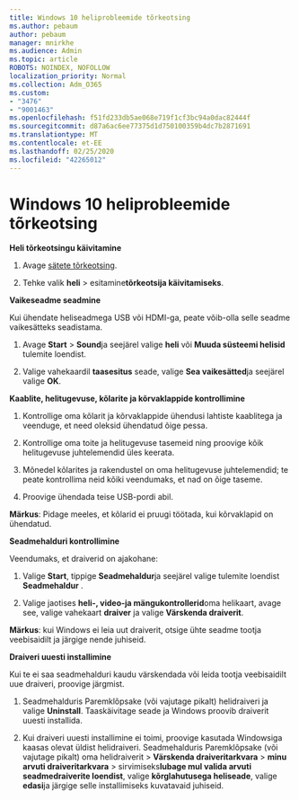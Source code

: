```yaml
---
title: Windows 10 heliprobleemide tõrkeotsing
ms.author: pebaum
author: pebaum
manager: mnirkhe
ms.audience: Admin
ms.topic: article
ROBOTS: NOINDEX, NOFOLLOW
localization_priority: Normal
ms.collection: Adm_O365
ms.custom:
- "3476"
- "9001463"
ms.openlocfilehash: f51fd233db5ae068e719f1cf3bc94a0dac82444f
ms.sourcegitcommit: d87a6ac6ee77375d1d750100359b4dc7b2871691
ms.translationtype: MT
ms.contentlocale: et-EE
ms.lasthandoff: 02/25/2020
ms.locfileid: "42265012"
---
```

# <a name="troubleshooting-audio-issues-in-windows-10"></a>Windows 10 heliprobleemide tõrkeotsing

**Heli tõrkeotsingu käivitamine**

1.  Avage [sätete tõrkeotsing](ms-settings:troubleshoot).

2.  Tehke valik **heli** > esitamine**tõrkeotsija käivitamiseks**.

**Vaikeseadme seadmine**

Kui ühendate heliseadmega USB või HDMI-ga, peate võib-olla selle seadme vaikesätteks seadistama.

1. Avage **Start** > **Sound**ja seejärel valige **heli** või **Muuda süsteemi helisid** tulemite loendist.

2.  Valige vahekaardil **taasesitus** seade, valige **Sea vaikesätted**ja seejärel valige **OK**.

**Kaablite, helitugevuse, kõlarite ja kõrvaklappide kontrollimine**

1. Kontrollige oma kõlarit ja kõrvaklappide ühendusi lahtiste kaablitega ja veenduge, et need oleksid ühendatud õige pessa.

2. Kontrollige oma toite ja helitugevuse tasemeid ning proovige kõik helitugevuse juhtelemendid üles keerata.

3. Mõnedel kõlarites ja rakendustel on oma helitugevuse juhtelemendid; te peate kontrollima neid kõiki veendumaks, et nad on õige taseme.

4. Proovige ühendada teise USB-pordi abil.

**Märkus**: Pidage meeles, et kõlarid ei pruugi töötada, kui kõrvaklapid on ühendatud.

**Seadmehalduri kontrollimine**

Veendumaks, et draiverid on ajakohane:

1. Valige **Start**, tippige **Seadmehaldur**ja seejärel valige tulemite loendist **Seadmehaldur** .

2. Valige jaotises **heli-, video-ja mängukontrollerid**oma helikaart, avage see, valige vahekaart **draiver** ja valige **Värskenda draiverit**.

**Märkus**: kui Windows ei leia uut draiverit, otsige ühte seadme tootja veebisaidilt ja järgige nende juhiseid.

**Draiveri uuesti installimine**

Kui te ei saa seadmehalduri kaudu värskendada või leida tootja veebisaidilt uue draiveri, proovige järgmist.

1. Seadmehalduris Paremklõpsake (või vajutage pikalt) helidraiveri ja valige **Uninstall**. Taaskäivitage seade ja Windows proovib draiverit uuesti installida.

2. Kui draiveri uuesti installimine ei toimi, proovige kasutada Windowsiga kaasas olevat üldist helidraiveri. Seadmehalduris Paremklõpsake (või vajutage pikalt) oma helidraiverit > **Värskenda draiveritarkvara** > **minu arvuti draiveritarkvara** > sirvimiseks**lubage mul valida arvuti seadmedraiverite loendist**, valige **kõrglahutusega heliseade**, valige **edasi**ja järgige selle installimiseks kuvatavaid juhiseid.
